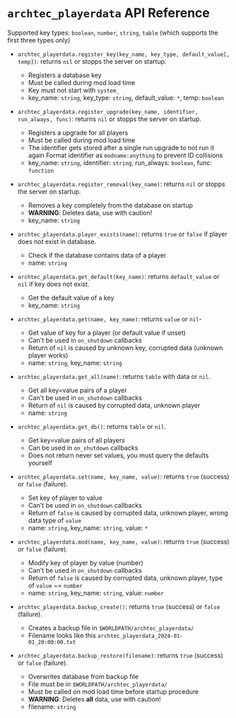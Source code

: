 `archtec_playerdata` API Reference
==================================

Supported key types: `boolean`, `number`, `string`, `table` (which supports the first three types only)

* `archtec_playerdata.register_key(key_name, key_type, default_value[, temp])`: returns `nil` or stopps
  the server on startup.
    * Registers a database key
    * Must be called during mod load time
    * Key must not start with `system_`
    * key_name: `string`, key_type: `string`, default_value: `*`, temp: `boolean`

* `archtec_playerdata.register_upgrade(key_name, identifier, run_always, func)`: returns `nil` or stopps
  the server on startup.
    * Registers a upgrade for all players
    * Must be called during mod load time
    * The identifier gets stored after a single run upgrade to not run it again
      Format identifier as `modname:anything` to prevent ID collisions
    * key_name: `string`, identifier: `string`, run_always: `boolean`, func: `function`

* `archtec_playerdata.register_removal(key_name)`: returns `nil` or stopps
  the server on startup.
    * Removes a key completely from the database on startup
    * **WARNING**: Deletes data, use with caution!
    * key_name: `string`

* `archtec_playerdata.player_exists(name)`: returns `true` or `false` if player does
  not exist in database.
    * Check if the database contains data of a player
    * name: `string`

* `archtec_playerdata.get_default(key_name)`: returns `default_value` or `nil` if
  key does not exist.
    * Get the default value of a key
    * key_name: `string`

* `archtec_playerdata.get(name, key_name)`: returns `value` or `nil`-
    * Get value of key for a player (or default value if unset)
    * Can't be used in `on_shutdown` callbacks
    * Return of `nil` is caused by unknown key, corrupted data (unknown player works)
    * name: `string`, key_name: `string`

* `archtec_playerdata.get_all(name)`: returns `table` with data or `nil`.
    * Get all key=value pairs of a player
    * Can't be used in `on_shutdown` callbacks
    * Return of `nil` is caused by corrupted data, unknown player
    * name: `string`

* `archtec_playerdata.get_db()`: returns `table` or `nil`.
    * Get key=value pairs of all players
    * Can be used in `on_shutdown` callbacks
    * Does not return never set values, you must query the defaults yourself

* `archtec_playerdata.set(name, key_name, value)`: returns `true` (success) or `false` (failure).
    * Set key of player to value
    * Can't be used in `on_shutdown` callbacks
    * Return of `false` is caused by corrupted data, unknown player, wrong data type of `value`
    * name: `string`, key_name: `string`, value: `*`

* `archtec_playerdata.mod(name, key_name, value)`: returns `true` (success) or `false` (failure).
    * Modify key of player by value (number)
    * Can't be used in `on_shutdown` callbacks
    * Return of `false` is caused by corrupted data, unknown player, type of `value` ~= `number`
    * name: `string`, key_name: `string`, value: `number`

* `archtec_playerdata.backup_create()`: returns `true` (success) or `false` (failure).
    * Creates a backup file in `$WORLDPATH/archtec_playerdata/`
    * Filename looks like this `archtec_playerdata_2024-01-01_20:00:00.txt`

* `archtec_playerdata.backup_restore(filename)`: returns `true` (success) or `false` (failure).
    * Overwrites database from backup file
    * File must be in `$WORLDPATH/archtec_playerdata/`
    * Must be called on mod load time before startup procedure
    * **WARNING**: Deletes **all** data, use with caution!
    * filename: `string`